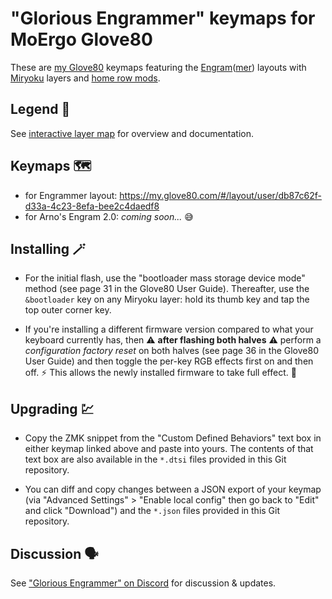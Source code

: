 # "Glorious Engrammer" keymaps for MoErgo Glove80

These are [my Glove80][1] keymaps featuring the [Engram][2]([mer][3]) 
layouts with [Miryoku][4] layers and [home row mods][5].

[1]: https://sunaku.github.io/moergo-glove80-keyboard.html
[2]: https://sunaku.github.io/engram-keyboard-layout.html
[3]: https://sunaku.github.io/engrammer-keyboard-layout.html
[4]: https://github.com/manna-harbour/miryoku
[5]: https://sunaku.github.io/home-row-mods.html

## Legend 🚩

See [interactive layer map][6] for overview and documentation.

[6]: https://sunaku.github.io/moergo-glove80-keyboard.html#layers

## Keymaps 🗺️

- for Engrammer layout: https://my.glove80.com/#/layout/user/db87c62f-d33a-4c23-8efa-bee2c4daedf8
- for Arno's Engram 2.0: *coming soon...* 😅

## Installing 🪄

- For the initial flash, use the "bootloader mass storage device mode" method
(see page 31 in the Glove80 User Guide).  Thereafter, use the `&bootloader`
key on any Miryoku layer: hold its thumb key and tap the top outer corner key.

- If you're installing a different firmware version compared to what your
keyboard currently has, then ⚠️ **after flashing both halves** ⚠️ perform a
*configuration factory reset* on both halves (see page 36 in the Glove80 User
Guide) and then toggle the per-key RGB effects first on and then off. ⚡  This
allows the newly installed firmware to take full effect. 💯

## Upgrading 💹

- Copy the ZMK snippet from the "Custom Defined Behaviors" text box in either
keymap linked above and paste into yours.  The contents of that text box are
also available in the `*.dtsi` files provided in this Git repository.

- You can diff and copy changes between a JSON export of your keymap (via
"Advanced Settings" > "Enable local config" then go back to "Edit" and click
"Download") and the `*.json` files provided in this Git repository.

## Discussion 🗣️

See ["Glorious Engrammer" on Discord][7] for discussion & updates.

[7]: https://discord.com/channels/877392805654306816/1111469812850380831
